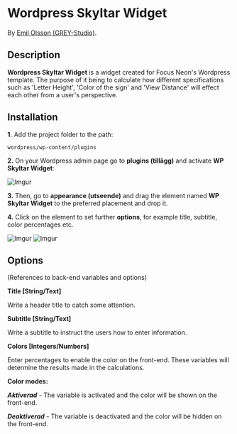 # Wordpress Skyltar Widget

By [Emil Olsson (GREY-Studio)](https://github.com/GREY-Studio/).

## Description
**Wordpress Skyltar Widget** is a widget created for Focus Neon's Wordpress template. The purpose of it being to calculate how different specifications such as 'Letter Height', 'Color of the sign'
and 'View Distance' will effect each other from a user's perspective.

## Installation

**1.** Add the project folder to the path:

```console
wordpress/wp-content/plugins
```

**2.** On your Wordpress admin page go to **plugins (tillägg)** and activate **WP Skyltar Widget**:

![Imgur](http://i.imgur.com/U7uzSBh.png)

**3.** Then, go to **appearance (utseende)** and drag the element named **WP Skyltar Widget** to the preferred placement and drop it.

**4.** Click on the element to set further **options**, for example title, subtitle, color percentages etc.

![Imgur](http://i.imgur.com/2i40IBy.png) ![Imgur](http://i.imgur.com/ftR9FbT.png)

## Options

(References to back-end variables and options)

**Title [String/Text]**

Write a header title to catch some attention.

**Subtitle [String/Text]**

Write a subtitle to instruct the users how to enter information.

**Colors [Integers/Numbers]**

Enter percentages to enable the color on the front-end. These variables will determine the results made in the calculations.

**Color modes:**

  ***Aktiverad*** - The variable is activated and the color will be shown on the front-end.

  ***Deaktiverad*** - The variable is deactivated and the color will be hidden on the front-end.
